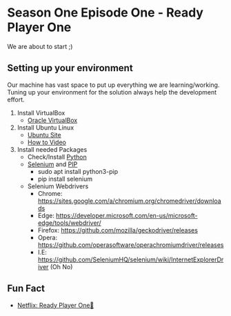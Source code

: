 # Season One Episode One - Ready Player One
We are about to start ;)

## Setting up your environment
Our machine has vast space to put up everything we are learning/working. Tuning up your environment for the solution always help the development effort.
1. Install VirtualBox
    - [Oracle VirtualBox](https://www.virtualbox.org/)
2. Install Ubuntu Linux
    - [Ubuntu Site](https://ubuntu.com/download/desktop)
    - [How to Video](https://www.youtube.com/watch?v=x5MhydijWmc)
3. Install needed Packages
    - Check/Install [Python](https://www.python.org/)
    - [Selenium](https://www.selenium.dev/) and [PIP](https://pypi.org/)
        * sudo apt install python3-pip
        * pip install selenium
    - Selenium Webdrivers
        * Chrome:	https://sites.google.com/a/chromium.org/chromedriver/downloads
        * Edge:     https://developer.microsoft.com/en-us/microsoft-edge/tools/webdriver/
        * Firefox:	https://github.com/mozilla/geckodriver/releases
        * Opera:	https://github.com/operasoftware/operachromiumdriver/releases
        * I.E:      https://github.com/SeleniumHQ/selenium/wiki/InternetExplorerDriver (Oh No)
    

## Fun Fact
* [Netflix: Ready Player One🔗](https://www.netflix.com/title/80211726)